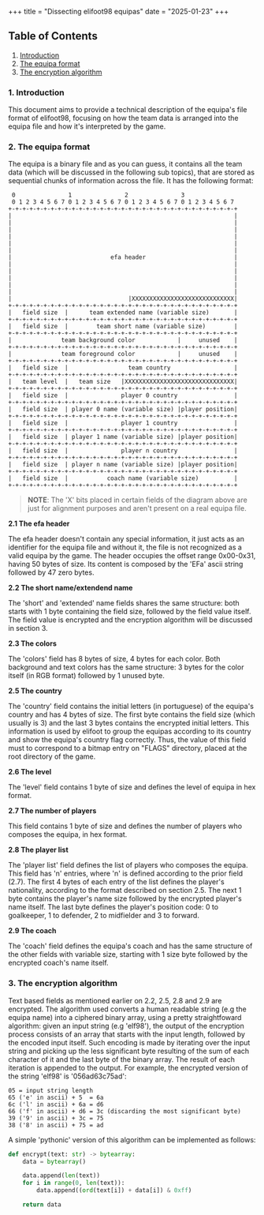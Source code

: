 +++
title = "Dissecting elifoot98 equipas"
date = "2025-01-23"
+++

## Table of Contents

1. [Introduction](#1-introduction)
2. [The equipa format](#2-the-equipa-format)
3. [The encryption algorithm](#3-the-encryption-algorithm)

### 1. Introduction

This document aims to provide a technical description of the equipa's file format of elifoot98, focusing on how the team data is arranged into the equipa file and how it's interpreted by the game.

### 2. The equipa format

The equipa is a binary file and as you can guess, it contains all the team data (which will be discussed in the following sub topics), that are stored as sequential chunks of information across the file. It has the following format:

```
 0               1               2               3
 0 1 2 3 4 5 6 7 0 1 2 3 4 5 6 7 0 1 2 3 4 5 6 7 0 1 2 3 4 5 6 7
+-+-+-+-+-+-+-+-+-+-+-+-+-+-+-+-+-+-+-+-+-+-+-+-+-+-+-+-+-+-+-+-+
|                                                               |
|                                                               |
|                                                               |
|                                                               |
|                                                               |
|                                                               |
|                            efa header                         |
|                                                               |
|                                                               |
|                                                               |
|                                                               |
|                                                               |
|                                 |XXXXXXXXXXXXXXXXXXXXXXXXXXXXX|
+-+-+-+-+-+-+-+-+-+-+-+-+-+-+-+-+-+-+-+-+-+-+-+-+-+-+-+-+-+-+-+-+
|   field size  |      team extended name (variable size)       |
+-+-+-+-+-+-+-+-+-+-+-+-+-+-+-+-+-+-+-+-+-+-+-+-+-+-+-+-+-+-+-+-+
|   field size  |        team short name (variable size)        |
+-+-+-+-+-+-+-+-+-+-+-+-+-+-+-+-+-+-+-+-+-+-+-+-+-+-+-+-+-+-+-+-+
|              team background color            |     unused    |
+-+-+-+-+-+-+-+-+-+-+-+-+-+-+-+-+-+-+-+-+-+-+-+-+-+-+-+-+-+-+-+-+
|              team foreground color            |     unused    |
+-+-+-+-+-+-+-+-+-+-+-+-+-+-+-+-+-+-+-+-+-+-+-+-+-+-+-+-+-+-+-+-+
|   field size  |                 team country                  |
+-+-+-+-+-+-+-+-+-+-+-+-+-+-+-+-+-+-+-+-+-+-+-+-+-+-+-+-+-+-+-+-+
|   team level  |   team size   |XXXXXXXXXXXXXXXXXXXXXXXXXXXXXXX|
+-+-+-+-+-+-+-+-+-+-+-+-+-+-+-+-+-+-+-+-+-+-+-+-+-+-+-+-+-+-+-+-+
|   field size  |               player 0 country                |
+-+-+-+-+-+-+-+-+-+-+-+-+-+-+-+-+-+-+-+-+-+-+-+-+-+-+-+-+-+-+-+-+
|   field size  | player 0 name (variable size) |player position|
+-+-+-+-+-+-+-+-+-+-+-+-+-+-+-+-+-+-+-+-+-+-+-+-+-+-+-+-+-+-+-+-+
|   field size  |               player 1 country                |
+-+-+-+-+-+-+-+-+-+-+-+-+-+-+-+-+-+-+-+-+-+-+-+-+-+-+-+-+-+-+-+-+
|   field size  | player 1 name (variable size) |player position|
+-+-+-+-+-+-+-+-+-+-+-+-+-+-+-+-+-+-+-+-+-+-+-+-+-+-+-+-+-+-+-+-+
|   field size  |               player n country                |
+-+-+-+-+-+-+-+-+-+-+-+-+-+-+-+-+-+-+-+-+-+-+-+-+-+-+-+-+-+-+-+-+
|   field size  | player n name (variable size) |player position|
+-+-+-+-+-+-+-+-+-+-+-+-+-+-+-+-+-+-+-+-+-+-+-+-+-+-+-+-+-+-+-+-+
|   field size  |           coach name (variable size)          |
+-+-+-+-+-+-+-+-+-+-+-+-+-+-+-+-+-+-+-+-+-+-+-+-+-+-+-+-+-+-+-+-+
```

> **NOTE**: The 'X' bits placed in certain fields of the diagram above are just for alignment purposes and aren't present on a real equipa file.

**2.1 The efa header**

The efa header doesn't contain any special information, it just acts as an identifier for the equipa file and without it, the file is not recognized as a valid equipa by the game. The header occupies the offset range 0x00-0x31, having 50 bytes of size. Its content is composed by the 'EFa' ascii string followed by 47 zero bytes.

**2.2 The short name/extendend name**

The 'short' and 'extended' name fields shares the same structure: both starts with 1 byte containing the field size, followed by the field value itself. The field value is encrypted and the encryption algorithm will be discussed in section 3.

**2.3 The colors**

The 'colors' field has 8 bytes of size, 4 bytes for each color. Both background and text colors has the same structure: 3 bytes for the color itself (in RGB format) followed by 1 unused byte.

**2.5 The country**

The 'country' field contains the initial letters (in portuguese) of the equipa's country and has 4 bytes of size. The first byte contains the field size (which usually is 3) and the last 3 bytes contains the encrypted initial letters. This information is used by elifoot to group the equipas according to its country and show the equipa's country flag correctly. Thus, the value of this field must to correspond to a bitmap entry on "FLAGS" directory, placed at the root directory of the game.

**2.6 The level**

The 'level' field contains 1 byte of size and defines the level of equipa in hex format.

**2.7 The number of players**

This field contains 1 byte of size and defines the number of players who composes the equipa, in hex format.

**2.8 The player list**

The 'player list' field defines the list of players who composes the equipa. This field has 'n' entries, where 'n' is defined according to the prior field (2.7). The first 4 bytes of each entry of the list defines the player's nationality, according to the format described on section 2.5. The next 1 byte contains the player's name size followed by the encrypted player's name itself. The last byte defines the player's position code: 0 to goalkeeper, 1 to defender, 2 to midfielder and 3 to forward.

**2.9 The coach**

The 'coach' field defines the equipa's coach and has the same structure of the other fields with variable size, starting with 1 size byte followed by the encrypted coach's name itself.

### 3. The encryption algorithm

Text based fields as mentioned earlier on 2.2, 2.5, 2.8 and 2.9 are encrypted. The algorithm used converts a human readable string (e.g the equipa name) into a ciphered binary array, using a pretty straightfoward algorithm: given an input string (e.g 'elf98'), the output of the encryption process consists of an array that starts with the input length, followed by the encoded input itself. Such encoding is made by iterating over the input string and picking up the less significant byte resulting of the sum of each character of it and the last byte of the binary array. The result of each iteration is appended to the output. For example, the encrypted version of the string 'elf98' is '056ad63c75ad':

```
05 = input string length
65 ('e' in ascii) + 5  = 6a
6c ('l' in ascii) + 6a = d6
66 ('f' in ascii) + d6 = 3c (discarding the most significant byte)
39 ('9' in ascii) + 3c = 75
38 ('8' in ascii) + 75 = ad
```

A simple 'pythonic' version of this algorithm can be implemented as follows:

```python
def encrypt(text: str) -> bytearray:
    data = bytearray()

    data.append(len(text))
    for i in range(0, len(text)):
        data.append((ord(text[i]) + data[i]) & 0xff)

    return data
```

